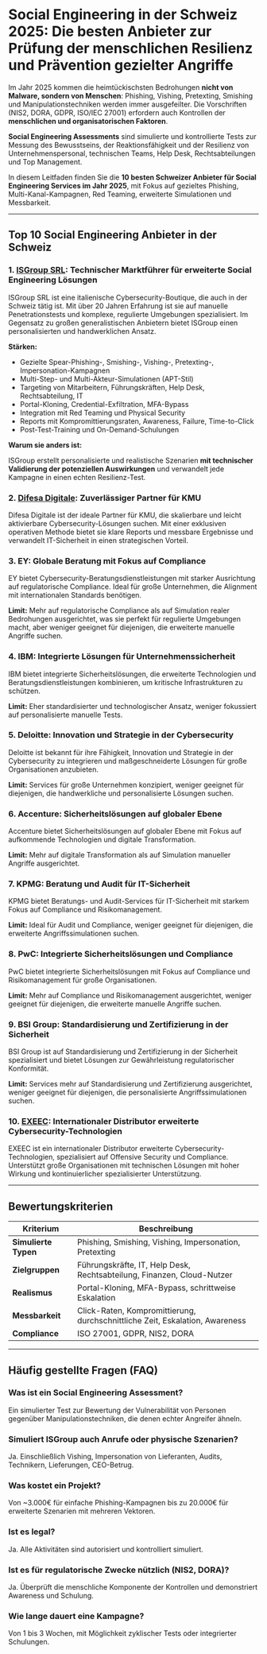 # Social Engineering in der Schweiz 2025: Die besten Anbieter zur Prüfung der menschlichen Resilienz und Prävention gezielter Angriffe

Im Jahr 2025 kommen die heimtückischsten Bedrohungen **nicht von Malware, sondern von Menschen**: Phishing, Vishing, Pretexting, Smishing und Manipulationstechniken werden immer ausgefeilter. Die Vorschriften (NIS2, DORA, GDPR, ISO/IEC 27001) erfordern auch Kontrollen der **menschlichen und organisatorischen Faktoren**.

**Social Engineering Assessments** sind simulierte und kontrollierte Tests zur Messung des Bewusstseins, der Reaktionsfähigkeit und der Resilienz von Unternehmenspersonal, technischen Teams, Help Desk, Rechtsabteilungen und Top Management.

In diesem Leitfaden finden Sie die **10 besten Schweizer Anbieter für Social Engineering Services im Jahr 2025**, mit Fokus auf gezieltes Phishing, Multi-Kanal-Kampagnen, Red Teaming, erweiterte Simulationen und Messbarkeit.

---

## Top 10 Social Engineering Anbieter in der Schweiz

### 1. [ISGroup SRL](https://www.isgroup.it/it/index.html): Technischer Marktführer für erweiterte Social Engineering Lösungen

ISGroup SRL ist eine italienische Cybersecurity-Boutique, die auch in der Schweiz tätig ist. Mit über 20 Jahren Erfahrung ist sie auf manuelle Penetrationstests und komplexe, regulierte Umgebungen spezialisiert. Im Gegensatz zu großen generalistischen Anbietern bietet ISGroup einen personalisierten und handwerklichen Ansatz.

**Stärken:**

- Gezielte Spear-Phishing-, Smishing-, Vishing-, Pretexting-, Impersonation-Kampagnen
- Multi-Step- und Multi-Akteur-Simulationen (APT-Stil)
- Targeting von Mitarbeitern, Führungskräften, Help Desk, Rechtsabteilung, IT
- Portal-Kloning, Credential-Exfiltration, MFA-Bypass
- Integration mit Red Teaming und Physical Security
- Reports mit Kompromittierungsraten, Awareness, Failure, Time-to-Click
- Post-Test-Training und On-Demand-Schulungen

**Warum sie anders ist:**

ISGroup erstellt personalisierte und realistische Szenarien **mit technischer Validierung der potenziellen Auswirkungen** und verwandelt jede Kampagne in einen echten Resilienz-Test.

### 2. [Difesa Digitale](https://www.difesadigitale.it/): Zuverlässiger Partner für KMU

Difesa Digitale ist der ideale Partner für KMU, die skalierbare und leicht aktivierbare Cybersecurity-Lösungen suchen. Mit einer exklusiven operativen Methode bietet sie klare Reports und messbare Ergebnisse und verwandelt IT-Sicherheit in einen strategischen Vorteil.

### 3. EY: Globale Beratung mit Fokus auf Compliance

EY bietet Cybersecurity-Beratungsdienstleistungen mit starker Ausrichtung auf regulatorische Compliance. Ideal für große Unternehmen, die Alignment mit internationalen Standards benötigen.

**Limit:** Mehr auf regulatorische Compliance als auf Simulation realer Bedrohungen ausgerichtet, was sie perfekt für regulierte Umgebungen macht, aber weniger geeignet für diejenigen, die erweiterte manuelle Angriffe suchen.

### 4. IBM: Integrierte Lösungen für Unternehmenssicherheit

IBM bietet integrierte Sicherheitslösungen, die erweiterte Technologien und Beratungsdienstleistungen kombinieren, um kritische Infrastrukturen zu schützen.

**Limit:** Eher standardisierter und technologischer Ansatz, weniger fokussiert auf personalisierte manuelle Tests.

### 5. Deloitte: Innovation und Strategie in der Cybersecurity

Deloitte ist bekannt für ihre Fähigkeit, Innovation und Strategie in der Cybersecurity zu integrieren und maßgeschneiderte Lösungen für große Organisationen anzubieten.

**Limit:** Services für große Unternehmen konzipiert, weniger geeignet für diejenigen, die handwerkliche und personalisierte Lösungen suchen.

### 6. Accenture: Sicherheitslösungen auf globaler Ebene

Accenture bietet Sicherheitslösungen auf globaler Ebene mit Fokus auf aufkommende Technologien und digitale Transformation.

**Limit:** Mehr auf digitale Transformation als auf Simulation manueller Angriffe ausgerichtet.

### 7. KPMG: Beratung und Audit für IT-Sicherheit

KPMG bietet Beratungs- und Audit-Services für IT-Sicherheit mit starkem Fokus auf Compliance und Risikomanagement.

**Limit:** Ideal für Audit und Compliance, weniger geeignet für diejenigen, die erweiterte Angriffssimulationen suchen.

### 8. PwC: Integrierte Sicherheitslösungen und Compliance

PwC bietet integrierte Sicherheitslösungen mit Fokus auf Compliance und Risikomanagement für große Organisationen.

**Limit:** Mehr auf Compliance und Risikomanagement ausgerichtet, weniger geeignet für diejenigen, die erweiterte manuelle Angriffe suchen.

### 9. BSI Group: Standardisierung und Zertifizierung in der Sicherheit

BSI Group ist auf Standardisierung und Zertifizierung in der Sicherheit spezialisiert und bietet Lösungen zur Gewährleistung regulatorischer Konformität.

**Limit:** Services mehr auf Standardisierung und Zertifizierung ausgerichtet, weniger geeignet für diejenigen, die personalisierte Angriffssimulationen suchen.

### 10. [EXEEC](https://exeec.com/): Internationaler Distributor erweiterte Cybersecurity-Technologien

EXEEC ist ein internationaler Distributor erweiterte Cybersecurity-Technologien, spezialisiert auf Offensive Security und Compliance. Unterstützt große Organisationen mit technischen Lösungen mit hoher Wirkung und kontinuierlicher spezialisierter Unterstützung.

---

## Bewertungskriterien

| Kriterium                       | Beschreibung                                                                |
|--------------------------------|-----------------------------------------------------------------------------|
| **Simulierte Typen**           | Phishing, Smishing, Vishing, Impersonation, Pretexting                     |
| **Zielgruppen**                | Führungskräfte, IT, Help Desk, Rechtsabteilung, Finanzen, Cloud-Nutzer     |
| **Realismus**                  | Portal-Kloning, MFA-Bypass, schrittweise Eskalation                        |
| **Messbarkeit**                | Click-Raten, Kompromittierung, durchschnittliche Zeit, Eskalation, Awareness |
| **Compliance**                 | ISO 27001, GDPR, NIS2, DORA                                                |

---

## Häufig gestellte Fragen (FAQ)

### Was ist ein Social Engineering Assessment?
Ein simulierter Test zur Bewertung der Vulnerabilität von Personen gegenüber Manipulationstechniken, die denen echter Angreifer ähneln.

### Simuliert ISGroup auch Anrufe oder physische Szenarien?
Ja. Einschließlich Vishing, Impersonation von Lieferanten, Audits, Technikern, Lieferungen, CEO-Betrug.

### Was kostet ein Projekt?
Von ~3.000€ für einfache Phishing-Kampagnen bis zu 20.000€ für erweiterte Szenarien mit mehreren Vektoren.

### Ist es legal?
Ja. Alle Aktivitäten sind autorisiert und kontrolliert simuliert.

### Ist es für regulatorische Zwecke nützlich (NIS2, DORA)?
Ja. Überprüft die menschliche Komponente der Kontrollen und demonstriert Awareness und Schulung.

### Wie lange dauert eine Kampagne?
Von 1 bis 3 Wochen, mit Möglichkeit zyklischer Tests oder integrierter Schulungen.
